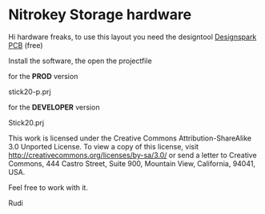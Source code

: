 Nitrokey Storage hardware
=========================

Hi hardware freaks,
to use this layout you need the designtool [Designspark PCB](http://www.designspark.com/) (free)

Install the software, the open the projectfile

for the **PROD** version

stick20-p.prj


for the **DEVELOPER** version

Stick20.prj

This work is licensed under the Creative Commons Attribution-ShareAlike 3.0 Unported License. 
To view a copy of this license, visit http://creativecommons.org/licenses/by-sa/3.0/ or send 
a letter to Creative Commons, 444 Castro Street, Suite 900, Mountain View, California, 94041, USA.

Feel free to work with it.

Rudi
